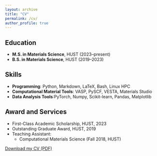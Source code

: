 ```yaml
---
layout: archive
title: "CV"
permalink: /cv/
author_profile: true
---
```




## Education
- **M.S. in Materials Science**, HUST (2023–present)  
- **B.S. in Materials Science**, HUST (2019–2023)  

## Skills  
- **Programming**: Python, Markdown, LaTeX, Bash, Linux HPC  
- **Computational Material Tools**: VASP, PySCF, VESTA, Materials Studio
- **Data Analysis Tools**:PyTorch,  Numpy, Scikit-learn, Pandas, Matplotlib

## Award and Services 
- First-Class Academic Scholarship, HUST, 2023
- Outstanding Graduate Award, HUST, 2019
- Teaching Assistant:
  - Computational Materials Science (Fall 2018, HUST)


[Download my CV (PDF)](files/resume-en.pdf)